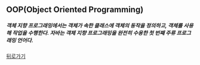 ## OOP(Object Oriented Programming)

##### 객체 지향 프로그래밍에서는 객체가 속한 클래스에 객체의 동작을 정의하고, 객체를 사용해 작업을 수행한다. 자바는 객체 지향 프로그래밍을 완전히 수용한 첫 번째 주류 프로그래밍 언어다.  

[뒤로가기](/java/README.md)


